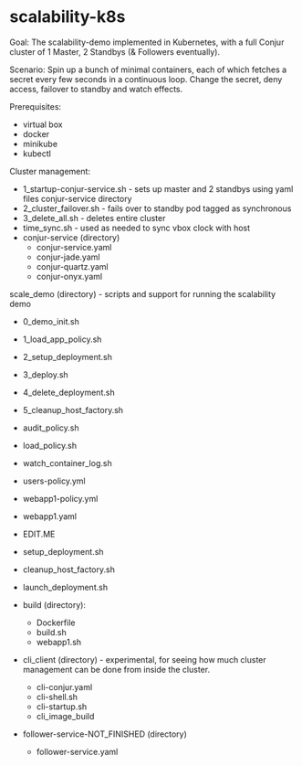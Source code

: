 # scalability-k8s

Goal: The scalability-demo implemented in Kubernetes, with a full Conjur cluster of 1 Master, 2 Standbys (& Followers eventually).

Scenario: Spin up a bunch of minimal containers, each of which fetches a secret every few seconds in a continuous loop. Change the secret, deny access, failover to standby and watch effects.

Prerequisites:
- virtual box
- docker
- minikube
- kubectl

Cluster management:
- 1_startup-conjur-service.sh - sets up master and 2 standbys using yaml files conjur-service directory
- 2_cluster_failover.sh - fails over to standby pod tagged as synchronous
- 3_delete_all.sh - deletes entire cluster
- time_sync.sh - used as needed to sync vbox clock with host
- conjur-service (directory)
  - conjur-service.yaml
  - conjur-jade.yaml
  - conjur-quartz.yaml
  - conjur-onyx.yaml	

scale_demo (directory) - scripts and support for running the scalability demo
- 0_demo_init.sh
- 1_load_app_policy.sh
- 2_setup_deployment.sh
- 3_deploy.sh
- 4_delete_deployment.sh
- 5_cleanup_host_factory.sh
- audit_policy.sh
- load_policy.sh
- watch_container_log.sh
- users-policy.yml
- webapp1-policy.yml
- webapp1.yaml
- EDIT.ME
- setup_deployment.sh
- cleanup_host_factory.sh
- launch_deployment.sh
- build (directory):
  - Dockerfile
  - build.sh
  - webapp1.sh

- cli_client (directory) - experimental, for seeing how much cluster management can be done from inside the cluster.
  - cli-conjur.yaml
  - cli-shell.sh
  - cli-startup.sh
  - cli_image_build
  
- follower-service-NOT_FINISHED (directory)
  - follower-service.yaml
